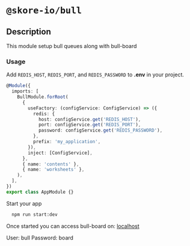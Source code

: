 # `@skore-io/bull`

## Description

This module setup bull queues along with bull-board

### Usage

Add `REDIS_HOST`, `REDIS_PORT`, and `REDIS_PASSWORD` to **.env** in your project.

```typescript
@Module({
  imports: [
    BullModule.forRoot(
      {
        useFactory: (configService: ConfigService) => ({
          redis: {
            host: configService.get('REDIS_HOST'),
            port: configService.get('REDIS_PORT'),
            password: configService.get('REDIS_PASSWORD'),
          },
          prefix: 'my_application',
        }),
        inject: [ConfigService],
      },
      { name: 'contents' },
      { name: 'worksheets' },
    ),
  ],
})
export class AppModule {}
```

Start your app

```sh
  npm run start:dev
```

Once started you can access bull-board on: [localhost](http://localhost:3000/admin/queues)

User: bull
Password: board
